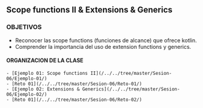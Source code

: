 ## Scope functions II & Extensions & Generics

### OBJETIVOS 

- Reconocer las scope functions (funciones de alcance) que ofrece kotlin. 
- Comprender la importancia del uso de extension functions y generics.

#### ORGANIZACION DE LA CLASE 


	- [Ejemplo 01: Scope functions II](/../../tree/master/Sesion-06/Ejemplo-01/)
	- [Reto 01](/../../tree/master/Sesion-06/Reto-01/)
	- [Ejemplo 02: Extensions & Generics](/../../tree/master/Sesion-06/Ejemplo-02/)
	- [Reto 01](/../../tree/master/Sesion-06/Reto-02/)

